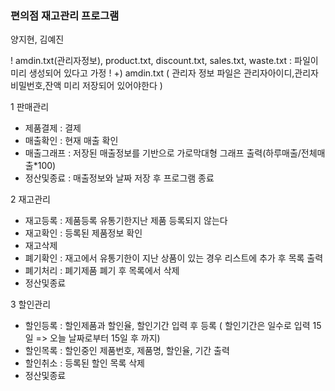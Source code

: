 ### 편의점 재고관리 프로그램
 양지현, 김예진

! amdin.txt(관리자정보), product.txt, discount.txt, sales.txt, waste.txt : 파일이 미리 생성되어 있다고 가정 !
+) amdin.txt ( 관리자 정보 파일은 관리자아이디,관리자비밀번호,잔액 미리 저장되어 있어야한다 )

1 판매관리
 - 제품결제 : 결제
 - 매출확인 : 현재 매출 확인
 - 매출그래프 : 저장된 매출정보를 기반으로 가로막대형 그래프 출력(하루매출/전체매출*100)
 - 정산및종료 : 매출정보와 날짜 저장 후 프로그램 종료

2 재고관리
 - 재고등록 : 제품등록 유통기한지난 제품 등록되지 않는다
 - 재고확인 : 등록된 제품정보 확인
 - 재고삭제
 - 폐기확인 : 재고에서 유통기한이 지난 상품이 있는 경우 리스트에 추가 후 목록 출력
 - 폐기처리 : 폐기제품 폐기 후 목록에서 삭제
 - 정산및종료

3 할인관리
 - 할인등록 : 할인제품과 할인율, 할인기간 입력 후 등록 ( 할인기간은 일수로 입력 15일 => 오늘 날짜로부터 15일 후 까지)
 - 할인목록 : 할인중인 제품번호, 제품명, 할인율, 기간 출력
 - 할인취소 : 등록된 할인 목록 삭제
 - 정산및종료
